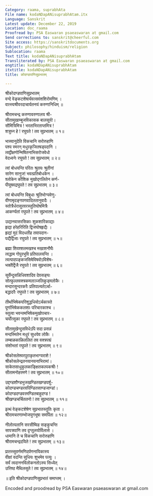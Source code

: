 ```yaml
---
Category: raama, suprabhAta
File name: kodaNDapANisuprabhAtam.itx
Language: Sanskrit
Latest update: December 22, 2019
Location: doc_raama
Proofread by: PSA Easwaran psaeaswaran at gmail.com
Send corrections to: sanskrit@cheerful.com
Site access: https://sanskritdocuments.org
Subject: philosophy/hinduism/religion
Sublocation: raama
Text title: kodaNDapANisuprabhAtam
Transliterated by: PSA Easwaran psaeaswaran at gmail.com
engtitle: kodaNDapANisuprabhAtam
itxtitle: kodaNDapANisuprabhAtam
title: कोदण्डपाणिसुप्रभातम्

---
```

  
 श्रीकोदण्डपाणिसुप्रभातम्   
वन्दे वेङ्कटशेषार्यवत्सवंशशिरोमणिम् ।  
वात्स्यश्रीवरदाचार्यतनयं करुणानिधिम् ॥  
  
श्रीरामचन्द्र करुणावरुणालय श्री-  
     सीतामुखाम्बुजविकासक बालसूर्य!।  
सौमित्रिमित्र ! भरताभिरताप्तमित्र !  
     शत्रुघ्न हे ! रघुपते ! तव सुप्रभातम् ॥ १॥  
  
भास्वानुदेति विकचानि सरोरुहाणि  
     पश्य स्मरन् मधुरकृजितषड्पदानि ।  
त्वद्वीक्षणोन्मिषितनाभिसरोजवेधो  
     वेदध्वनेः रघुपते ! तव सुप्रभातम् ॥ २॥  
  
त्वां बोधयन्ति परितः श्रुतयः श्रुतीनां  
     सारेण सानुज! भवत्प्रतिबोधकेन ।  
श्लोकेन कौशिक मुखोद्गलितेन कर्ण-  
     पीयूषवद्रघुपते ! तव सुप्रभातम् ॥ ३॥  
  
त्वां बोधयन्ति विबुधाः श्रुतिभोग्यवेणु-  
     वीणामृदङ्गपणवादिततानुवादैः ।  
स्तोत्रैर्धरासुरवरस्तुतिघोषमित्रैः  
     आकर्ण्यतां रघुपते ! तव सुप्रभातम् ॥ ४॥  
  
उद्यानवासरसिकाः शुकशारिकाद्याः  
     हृद्या हरेहरिरिति द्विजघोषहृद्यैः ।  
हृद्यां मुदं विदधतीह तवापदान-  
     पद्यैर्द्विजाः रघुपते ! तव सुप्रभातम् ॥ ५॥  
  
ब्रह्मा शिवश्शतमखश्च मखाशनौघैः  
     त्वद्धाम गोपुरभुवि प्रतिपालयन्ति ।  
त्वत्पादपङ्कजसिषेविषवोऽविशेष-  
     भक्तैर्द्विजै रघुपते ! तव सुप्रभातम् ॥ ६॥  
  
सूर्येन्दुसन्निधिवशादिव देवसङ्घः  
     सोत्फुल्लवक्त्रकमलाञ्जलिकुड्मलोकैः ।  
मन्दारसुन्दरकरैः प्रतिपाल्यतेऽर्चा-  
     बद्धादरैः रघुपते ! तव सुप्रभातम् ॥ ७॥  
  
तीर्थाभिषेकपरिशुद्धधियोऽर्चकास्ते  
     पूर्णाभिषेककलशाः परिचारकाश्च ।  
स्तुत्वा भवन्तमभिषेकमुखोपचार-  
     चर्योत्सुका रघुपते ! तव सुप्रभातम् ॥ ८॥  
  
सीतामुखेन्दुसविधेऽपि सदा प्रसन्नं  
     मन्दस्मितेन मधुरं सुधयेव लोकैः ।  
लम्बाळकाळिललितं तव वक्त्रपद्मं  
     संशोभतां रघुपते ! तव सुप्रभातम् ॥ ९॥  
  
श्रीकोसलेश्वरपुराकृतभाग्यराशे !  
     श्रीकोसलेन्द्रतनयानयनाभिराम!।  
साकेतसाधुकुलकाङ्क्षितकल्पकश्रीः !  
     सीतामनोहरमणे ! तव सुप्रभातम् ॥ १०॥  
  
उद्दण्डशौण्डभुजखण्डितखण्डपर्शु-  
     कोदण्डचण्डरवपिण्डितसाण्डजाण्ड!।  
कोदण्डदण्डवरमण्डितबाहुदण्ड !  
     श्रीखण्डचर्चिततनो ! तव सुप्रभातम् ॥ ११॥  
  
इत्थं वेङ्कटशेषेण सुप्रभातस्तुतिः कृता ।  
     श्रीरामचरणाम्भोजयुगभूषा समर्पिता ॥ १२॥  
  
नीलोत्पलानि सरसीष्विह सङ्कुचन्ति  
     सापत्रपाणि तव दृग्तुलयोर्विलासे ।  
धामानि ते च विकचानि सरोरुहाणि  
     श्रीरामचन्द्रदयिते ! तव सुप्रभातम् ॥ १३॥  
  
प्रातस्सुवर्णमणिदर्पणनायिकास्य  
     वीक्षां वदन्ति सुधियः शुभमेव पत्युः ।  
सर्वं त्वदाननविलोकनतोऽस्य सिध्येत्  
     उत्तिष्ठ मैथिलसुते ! तव सुप्रभातम् ॥ १४॥  
  
॥ इति श्रीकोदण्डपाणिसुप्रभातं समाप्तम् ।  
  
Encoded and proodread by PSA Easwaran psaeaswaran at gmail.com  
  
  
